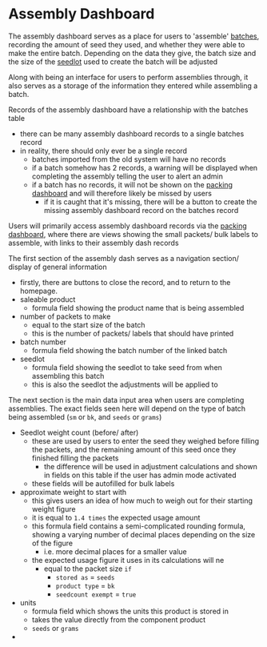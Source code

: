 <!-- # Assembly Dashboard

The Assembly Dashboard will primarily be accessed via the [packing dashboard](packingDash.md), and is used when users of the system are filling small/ bulk packets.

Assembly dashboard has a single relationship - 1 [batch](batches.md) can have many assembly dashboard records. In reality, this is a 1 to 1 relationship, as every (new) batch should have an assembly dashboard record, but should never have more than 1 record. Upon the creation of a batch via the [packets dashboard](packetsDash.md), we generate and link this assembly dashboard record to the batch record.

The basic idea of the dashboard is to give users an overview of what they’re making, how much they’re making, and what they need to make it. It also serves as a way of recording how much seed they actually end up using, whether or not they managed to make up the whole batch, and whether or not they finished off the seedlot. If the data entered seems erroneous, there are also checks in place to warn them of this.

At the top of the dashboard is a navigation bar, telling the user they’re on the assembly dashboard and also providing buttons to close the record/ navigate to home.

Next are 4 fields, showing the user the product they are making, how many packets they are making, the batch number, and the seedlot to use. These cannot be edited & are just for information.

Following that is the main area of the dashboard, providing information about how much seed to weigh out to start with, the units of the seed, and what packet size should be used for the product they are creating.
Along with being a source of information, this is also where users can enter data about the assembly.

seedlot weight/ count (before) and (after) are used by entering the amount of seed the user weighed out before making the packets in (before), and then entering the remaining amount of seed after making the packets in (after), from this we can calculate the total amount of seed that they used.

The amount of seed that they should weigh out before making the packets is suggested by ‘approximate weight to start with’, which is equal to 1.4 times the expected amount of seed that they are going to use.

In the case of bulk labels, the values for weight/ count before and after will be autofilled when the batch is created via the packets dashboard.

Also, if you are in admin mode at this step, there will be additional usage information visible to you:

- an actual estimated figure, rather than the estimated \* 1.4 figure
- the actual used figure (start weight/ count - end weight/ count)

### lots more here abt how the buttons work etc -->

# Assembly Dashboard

The assembly dashboard serves as a place for users to 'assemble' [batches](batches.md), recording the amount of seed they used, and whether they were able to make the entire batch. Depending on the data they give, the batch size and the size of the [seedlot](seedlots.md) used to create the batch will be adjusted

Along with being an interface for users to perform assemblies through, it also serves as a storage of the information they entered while assembling a batch.

Records of the assembly dashboard have a relationship with the batches table

- there can be many assembly dashboard records to a single batches record
- in reality, there should only ever be a single record
  - batches imported from the old system will have no records
  - if a batch somehow has 2 records, a warning will be displayed when completing the assembly telling the user to alert an admin
  - if a batch has no records, it will not be shown on the [packing dashboard](packingDash.md) and will therefore likely be missed by users
    - if it is caught that it's missing, there will be a button to create the missing assembly dashboard record on the batches record

Users will primarily access assembly dashboard records via the [packing dashboard](packingDash.md), where there are views showing the small packets/ bulk labels to assemble, with links to their assembly dash records

The first section of the assembly dash serves as a navigation section/ display of general information

- firstly, there are buttons to close the record, and to return to the homepage.
- saleable product
  - formula field showing the product name that is being assembled
- number of packets to make
  - equal to the start size of the batch
  - this is the number of packets/ labels that should have printed
- batch number
  - formula field showing the batch number of the linked batch
- seedlot
  - formula field showing the seedlot to take seed from when assembling this batch
  - this is also the seedlot the adjustments will be applied to

The next section is the main data input area when users are completing assemblies. The exact fields seen here will depend on the type of batch being assembled (`sm` or `bk`, and `seeds` or `grams`)

- Seedlot weight count (before/ after)
  - these are used by users to enter the seed they weighed before filling the packets, and the remaining amount of this seed once they finished filling the packets
    - the difference will be used in adjustment calculations and shown in fields on this table if the user has admin mode activated
  - these fields will be autofilled for bulk labels
- approximate weight to start with
  - this gives users an idea of how much to weigh out for their starting weight figure
  - it is equal to `1.4 times` the expected usage amount
  - this formula field contains a semi-complicated rounding formula, showing a varying number of decimal places depending on the size of the figure
    - i.e. more decimal places for a smaller value
  - the expected usage figure it uses in its calculations will ne
    - equal to the packet size `if`
      - `stored as` = `seeds`
      - `product type` = `bk`
      - `seedcount exempt` = `true`
- units
  - formula field which shows the units this product is stored in
  - takes the value directly from the component product
  - `seeds` or `grams`
-
